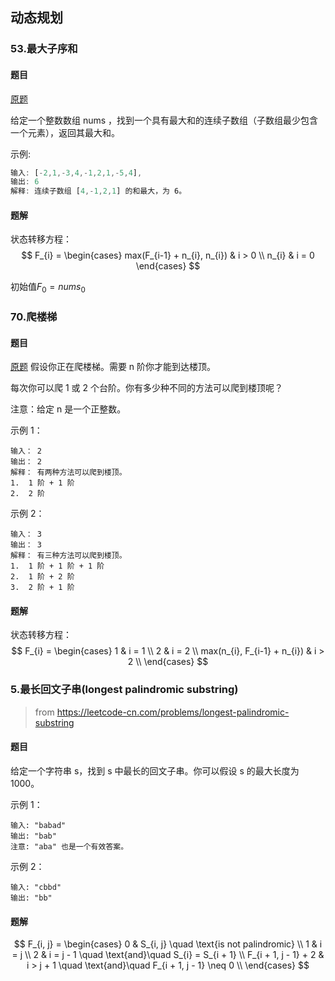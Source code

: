## 动态规划

### 53.最大子序和

#### 题目
[原题](https://leetcode-cn.com/problems/maximum-subarray)

给定一个整数数组 nums ，找到一个具有最大和的连续子数组（子数组最少包含一个元素），返回其最大和。

示例:
```js
输入: [-2,1,-3,4,-1,2,1,-5,4],
输出: 6
解释: 连续子数组 [4,-1,2,1] 的和最大，为 6。
```

#### 题解
状态转移方程：
$$
F_{i} =  \begin{cases}
max(F_{i-1} + n_{i}, n_{i}) & i > 0 \\
n_{i} & i = 0
\end{cases}
$$

初始值$F_{0} = nums_{0}$

### 70.爬楼梯

#### 题目
[原题](https://leetcode-cn.com/problems/climbing-stairs)
假设你正在爬楼梯。需要 n 阶你才能到达楼顶。

每次你可以爬 1 或 2 个台阶。你有多少种不同的方法可以爬到楼顶呢？

注意：给定 n 是一个正整数。

示例 1：
```
输入： 2
输出： 2
解释： 有两种方法可以爬到楼顶。
1.  1 阶 + 1 阶
2.  2 阶
```

示例 2：
```
输入： 3
输出： 3
解释： 有三种方法可以爬到楼顶。
1.  1 阶 + 1 阶 + 1 阶
2.  1 阶 + 2 阶
3.  2 阶 + 1 阶
```
#### 题解
状态转移方程：
$$
F_{i} = \begin{cases}
1 & i = 1 \\
2 & i = 2 \\
max(n_{i}, F_{i-1} + n_{i}) & i > 2 \\
\end{cases}
$$

### 5.最长回文子串(longest palindromic substring)
> from https://leetcode-cn.com/problems/longest-palindromic-substring

#### 题目
给定一个字符串 s，找到 s 中最长的回文子串。你可以假设 s 的最大长度为 1000。

示例 1：
```
输入: "babad"
输出: "bab"
注意: "aba" 也是一个有效答案。
```

示例 2：
```
输入: "cbbd"
输出: "bb"
```

#### 题解
$$
F_{i, j} = \begin{cases}
0 & S_{i, j} \quad \text{is not palindromic} \\
1 & i = j \\
2 & i = j - 1 \quad \text{and}\quad S_{i} = S_{i + 1} \\
F_{i + 1, j - 1} + 2 & i > j + 1 \quad \text{and}\quad F_{i + 1, j - 1} \neq 0 \\
\end{cases}
$$